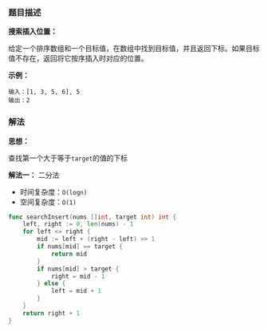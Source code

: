 ### 题目描述

**搜索插入位置：**

给定一个排序数组和一个目标值，在数组中找到目标值，并且返回下标。如果目标值不存在，返回将它按序插入时对应的位置。

**示例：**

```shell
输入：[1, 3, 5, 6], 5
输出：2
```

### 解法

**思想：**

查找第一个大于等于`target`的值的下标

**解法一：** 二分法

- 时间复杂度：`O(logn)`
- 空间复杂度：`O(1)`

```go
func searchInsert(nums []int, target int) int {
    left, right := 0, len(nums) - 1
    for left <= right {
        mid := left + (right - left) >> 1
        if nums[mid] == target {
            return mid
        }
        if nums[mid] > target {
            right = mid - 1
        } else {
            left = mid + 1
        }
    }
    return right + 1
}
```